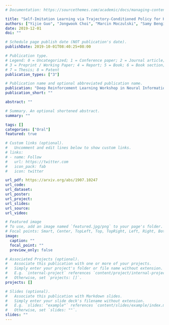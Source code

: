 ```yaml
---
# Documentation: https://sourcethemes.com/academic/docs/managing-content/

title: "Self-Imitation Learning via Trajectory-Conditioned Policy for Hard-Exploration Tasks"
authors: ["Yijie Guo", "Jongwook Choi", "Marcin Moczulski", "Samy Bengio", "Mohammad Norouzi", "Honglak Lee"]
date: 2019-12-01
doi: ""

# Schedule page publish date (NOT publication's date).
publishDate: 2019-10-01T08:40:25+08:00

# Publication type.
# Legend: 0 = Uncategorized; 1 = Conference paper; 2 = Journal article;
# 3 = Preprint / Working Paper; 4 = Report; 5 = Book; 6 = Book section;
# 7 = Thesis; 8 = Patent
publication_types: ["3"]

# Publication name and optional abbreviated publication name.
publication: "Deep Reinforcement Learning Workshop in Neural Information Processing Systems Conference, 2019"
publication_short: ""

abstract: ""

# Summary. An optional shortened abstract.
summary: ""

tags: []
categories: ["Oral"]
featured: true

# Custom links (optional).
#   Uncomment and edit lines below to show custom links.
# links:
# - name: Follow
#   url: https://twitter.com
#   icon_pack: fab
#   icon: twitter

url_pdf: https://arxiv.org/abs/1907.10247
url_code:
url_dataset:
url_poster:
url_project:
url_slides:
url_source:
url_video:

# Featured image
# To use, add an image named `featured.jpg/png` to your page's folder. 
# Focal points: Smart, Center, TopLeft, Top, TopRight, Left, Right, BottomLeft, Bottom, BottomRight.
image:
  caption: ""
  focal_point: ""
  preview_only: false

# Associated Projects (optional).
#   Associate this publication with one or more of your projects.
#   Simply enter your project's folder or file name without extension.
#   E.g. `internal-project` references `content/project/internal-project/index.md`.
#   Otherwise, set `projects: []`.
projects: []

# Slides (optional).
#   Associate this publication with Markdown slides.
#   Simply enter your slide deck's filename without extension.
#   E.g. `slides: "example"` references `content/slides/example/index.md`.
#   Otherwise, set `slides: ""`.
slides: ""
---
```

